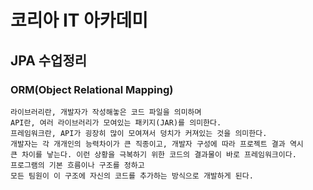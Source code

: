 # **코리아 IT 아카데미**
## JPA 수업정리

### ORM(Object Relational Mapping)
```
라이브러리란, 개발자가 작성해놓은 코드 파일을 의미하며
API란, 여러 라이브러리가 모여있는 패키지(JAR)를 의미한다.
프레임워크란, API가 굉장히 많이 모여져서 덩치가 커져있는 것을 의미한다.
개발자는 각 개개인의 능력차이가 큰 직종이고, 개발자 구성에 따라 프로젝트 결과 역시
큰 차이를 낳는다. 이런 상황을 극복하기 위한 코드의 결과물이 바로 프레임워크이다.
프로그램의 기본 흐름이나 구조를 정하고 
모든 팀원이 이 구조에 자신의 코드를 추가하는 방식으로 개발하게 된다.
```
